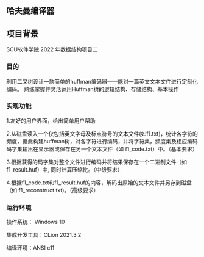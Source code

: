 ## 哈夫曼编译器

## 项目背景

SCU软件学院 $2022$ 年数据结构项目二

### 目的

利用二叉树设计一款简单的huffman编码器——能对一篇英文文本文件进行定制化编码。
熟练掌握并灵活运用Huffman树的逻辑结构、存储结构、基本操作

### 实现功能
1.友好的用户界面，给出简单用户帮助

2.从磁盘读入一个仅包括英文字母及标点符号的文本文件(如f1.txt)，统计各字符的频度，据此构建huffman树，对各字符进行编码，并将字符集，频度集及相应编码码字集输出在显示器或保存在另一个文本文件（如 f1_code.txt）中。（基本要求）

3.根据获得的码字集对整个文件进行编码并将结果保存在一个二进制文件（如 f1_result.huf）中, 同时计算压缩比。（中级要求）

4.根据f1_code.txt和f1_result.huf的内容，解码出原始的文本文件并另存到磁盘（如 f1_reconstruct.txt)。（高级要求）

### 运行环境

操作系统： $\text{Windows 10}$

集成开发工具：$\text{CLion 2021.3.2}$

编译环境：$\text{ANSI c11}$
